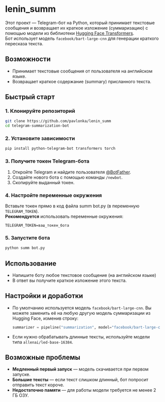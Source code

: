 # lenin_summ

Этот проект — Telegram-бот на Python, который принимает текстовые сообщения и возвращает их краткое изложение (суммаризацию) с помощью модели из библиотеки [Hugging Face Transformers](https://huggingface.co/).  
Бот использует модель `facebook/bart-large-cnn` для генерации краткого пересказа текста.

## Возможности
- Принимает текстовые сообщения от пользователя на английском языке.
- Возвращает краткое содержание (summary) присланного текста.

## Быстрый старт

### 1. Клонируйте репозиторий

```bash
git clone https://github.com/pavlonka/lenin_summ
cd telegram-summarization-bot
```

### 2. Установите зависимости

```bash
pip install python-telegram-bot transformers torch
```

### 3. Получите токен Telegram-бота

1. Откройте Telegram и найдите пользователя [@BotFather](https://t.me/BotFather).
2. Создайте нового бота с помощью команды `/newbot`.
3. Скопируйте выданный токен.

### 4. Настройте переменные окружения

Вставьте токен прямо в код файла summ bot.py (в переменную `TELEGRAM_TOKEN`).  
**Рекомендуется** использовать переменные окружения:

```env
TELEGRAM_TOKEN=ваш_токен_бота
```

### 5. Запустите бота

```bash
python summ bot.py
```

## Использование

- Напишите боту любое текстовое сообщение (на английском языке)
- В ответ вы получите краткое изложение этого текста.

## Настройки и доработки

- По умолчанию используется модель `facebook/bart-large-cnn`. Вы можете заменить её на любую другую модель суммаризации из Hugging Face, изменив строку:
  ```python
  summarizer = pipeline("summarization", model="facebook/bart-large-cnn")
  ```
- Если нужно обрабатывать длинные тексты, используйте модели типа `allenai/led-base-16384`.

## Возможные проблемы

- **Медленный первый запуск** — модель скачивается при первом запуске.
- **Большие тексты** — если текст слишком длинный, бот попросит отправить текст короче.
- **Недостаточно памяти** — для работы модели требуется не менее 2 ГБ ОЗУ.
